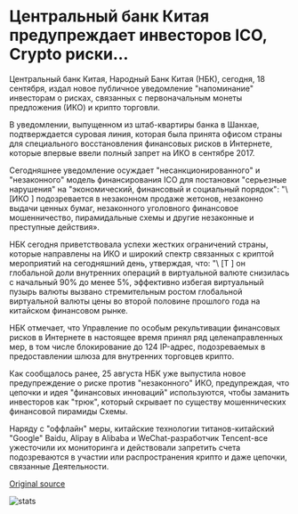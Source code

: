 # Центральный банк Китая предупреждает инвесторов ICO, Crypto риски...

Центральный банк Китая, Народный Банк Китая (НБК), сегодня, 18 сентября, издал новое публичное уведомление "напоминание" инвесторам о рисках, связанных с первоначальным монеты предложения (ИКО) и крипто торговли.

В уведомлении, выпущенном из штаб-квартиры банка в Шанхае, подтверждается суровая линия, которая была принята офисом страны для специального восстановления финансовых рисков в Интернете, которые впервые ввели полный запрет на ИКО в сентябре 2017.

Сегодняшнее уведомление осуждает "несанкционированного" и "незаконного" модель финансирования ICO для постановки "серьезные нарушения" на "экономический, финансовый и социальный порядок": "\ [ИКО \] подозревается в незаконном продаже жетонов, незаконно выдачи ценных бумаг, незаконного уголовного финансовое мошенничество, пирамидальные схемы и другие незаконные и преступные действия».

НБК сегодня приветствовала успехи жестких ограничений страны, которые направлены на ИКО и широкий спектр связанных с криптой мероприятий на сегодняшний день, утверждая, что: "\ [T \] он глобальной доли внутренних операций в виртуальной валюте снизилась с начальный 90% до менее 5%, эффективно избегая виртуальный пузырь валюты вызвано стремительным ростом глобальной виртуальной валюты цены во второй половине прошлого года на китайском финансовом рынке.

НБК отмечает, что Управление по особым рекультивации финансовых рисков в Интернете в настоящее время принял ряд целенаправленных мер, в том числе блокирование до 124 IP-адрес, подозреваемых в предоставлении шлюза для внутренних торговцев крипто.

Как сообщалось ранее, 25 августа НБК уже выпустила новое предупреждение о риске против "незаконного" ИКО, предупреждая, что цепочки и идея "финансовых инноваций" используются, чтобы заманить инвесторов как "трюк", который скрывает по существу мошеннических финансовой пирамиды Схемы.

Наряду с "оффлайн" меры, китайские технологии титанов-китайский "Google" Baidu, Alipay в Alibaba и WeChat-разработчик Tencent-все ужесточили их мониторинга и действовали запретить счета подозреваются в участии или распространения крипто и даже цепочки, связанные Деятельности.

[Original source](https://cointelegraph.com/news/chinas-central-bank-warns-investors-of-ico-crypto-risks)

![stats](https://c.statcounter.com/11760860/0/a89fa40b/1/ "stats")